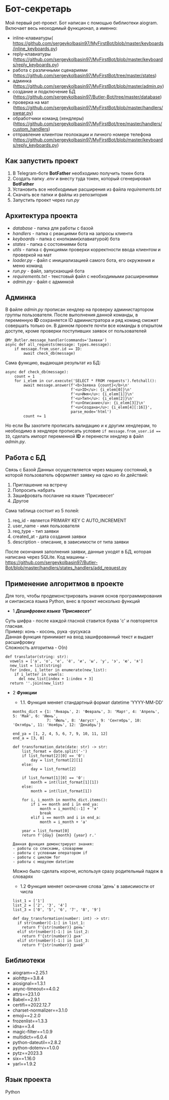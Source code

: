 # Бот-секретарь

Мой первый pet-проект. Бот написан с помощью библиотеки aiogram. Включает весь неоходимый функционал, а именно:

* inline-клавиатуры( https://github.com/sergeykolbasin97/MyFirstBot/blob/master/keyboards/inline_keyboards.py)
* reply-клавиатуры (https://github.com/sergeykolbasin97/MyFirstBot/blob/master/keyboards/reply_keyboards.py)
* работа с различными сценариями (https://github.com/sergeykolbasin97/MyFirstBot/tree/master/states)
* админка (https://github.com/sergeykolbasin97/MyFirstBot/blob/master/admin.py)
* создание и подключение БД (https://github.com/sergeykolbasin97/Butler-Bot/tree/master/database)
* проверка на мат (https://github.com/sergeykolbasin97/MyFirstBot/blob/master/handlers/swear.py)
* обработчики команд (хендлеры)(https://github.com/sergeykolbasin97/MyFirstBot/tree/master/handlers/custom_handlers)
* отправление клиентом геолокации и личного номере телефона (https://github.com/sergeykolbasin97/MyFirstBot/blob/master/keyboards/reply_keyboards.py)

## Как запустить проект

1. В Telegram-боте **BotFather** необходимо получить токен бота
2. Создать папку *.env* и внесту туда токен, который сгенерировал **BotFather**
3. Установить все необходимые расширения из файла *requirements.txt* 
4. Скачать все папки и файлы из репозитория 
5. Запустить проект через *run.py*

## Архитектура проекта 

* *database* - папка для работы с базой
* *handlers* - папка с реакциями бота на запросы клиента
* *keyboards* - папка с кнопками(клавиатурой) бота
* *states* - папка с состояниями бота 
* *utils* - папка с функциями проверки корректности ввода клиентом и проверкой на мат
* *loader.py* - файл с инициализацией самого бота, его окружения и меню команд
* *run.py* - файл, запускающий бота 
* *requirements.txt* - текстовый файл с необходимыми расширениями
* *admin.py* - файл с админкой

## Админка
В файле *admin.py* прописан хендлер на проверку администартором группы пользователя. После выполнения данной команды, в переменную **ID** сохраняется
ID администратора и ряд команд сможет совершать только он. В данном проекте почти все команды в открытом доступе, кроме проверки поступивших заявок от пользователей
```
@Mr_Butler.message_handler(commands='Заявки')
async def all_requests(message: types.message):
    if message.from_user.id == ID:
        await check_db(message)
```
Сама функцию, выдающая результат из БД:
```
async def check_db(message):
    count = 1
    for i_elem in cur.execute('SELECT * FROM requests').fetchall():
        await message.answer(f'<b>Заявка {count}</b>\n'
                             f'<u>ID</u>: {i_elem[0]}\n'
                             f'<u>Имя</u>: {i_elem[1]}\n'
                             f'<u>Тип</u>: {i_elem[2]}\n'
                             f'<u>Описание</u>: {i_elem[3]}\n'
                             f'<u>Создана</u>: {i_elem[4][:16]}', 
                             parse_mode='html')
        count += 1
```
Но если Вы захотите прописать валидацию и к другим хендлерам, то необходимо в хендлере прописать условие `if message.from_user.id == ID`, сделать импорт переменной **ID** и перенести хендлер в файл *admin.py*.

## Работа с БД
Связь с Базой Данных осуществляется через машину состояний, в которой пользователь оформляет заявку на одно из 4х действий:
1. Приглашение на встречу
2. Попросить набрать
3. Зашифровать послание на языке 'Присивесет'
4. Другое

Сама таблица состоит из 5 полей: 
1. req_id - является PRIMARY KEY С AUTO_INCREMENT
2. user_name - имя пользователя
3. req_type - тип заявки
4. created_at - дата создания заявки
5. description - описание, в зависимости от типа заявки

После окончания заполнения заявки, данные уходят в БД, которая написана через SQLite.
Код машины - https://github.com/sergeykolbasin97/Butler-Bot/blob/master/handlers/states_handlers/add_request.py

## Применение алгоритмов в проекте

Для того, чтобы продемонстрировать знания основ программирования и синтаксиса языка Python, внес в проект несколько функций
* 1 ***Дешифровка языка 'Присивесет'***  

Суть шифра - после каждой гласной ставится буква 'c' и повторяется гласная.  
Пример: конь - косонь, рука -русукаса   
Данная функция принимает на вход зашифрованный текст и выдает расшифровку  
Сложность алгоритма - О(n)  
```
def translator(string: str):
  vowels = ['а', 'о', 'е', 'ё', 'и', 'ы', 'у', 'э', 'ю', 'я']
  new_list = list(string)
  for index, i_letter in enumerate(new_list):
    if i_letter in vowels:
      del new_list[index + 1:index + 3]
  return ''.join(new_list)
```

* 2 ***Функции***
  + 1.1. Функция меняет стандартный формат datetime 'YYYY-MM-DD'
  ```
  months_dict = {1: 'Январь', 2: 'Февраль', 3: 'Март', 4: 'Апрель', 5: 'Май', 6: 'Июнь',
                 7: 'Июль', 8: 'Август', 9: 'Сентябрь', 10: 'Октябрь', 11: 'Ноябрь', 12: 'Декабрь'}

  end_ya = [1, 2, 4, 5, 6, 7, 9, 10, 11, 12]
  end_a = [3, 8]

  def transformation_date(date: str) -> str:
      list_format = date.split('-')
      if list_format[2][0] == '0':
          day = list_format[2][1]
      else:
          day = list_format[2]

      if list_format[1][0] == '0':
          month = int(list_format[1][1])
      else:
          month = int(list_format[1])

      for i, i_month in months_dict.items():
          if i == month and i in end_ya:
              month = i_month[:-1] + 'я'
              break
          elif i == month and i in end_a:
              month = i_month + 'а'

      year = list_format[0]
      return f'{day} {month} {year} г.'
  ```

      Данная функция демонстрирует знания: 
      - работы со списками, словарями
      - работы с условным оператором if
      - работы с циклом for
      - работы с модулем datetime
  
  
  Можно было сделать короче, используя сразу родительный падеж в словарях 
  
  
  
  + 1.2 Функция меняет окончание слова 'день' в зависимости от числа 
  ```
  list_1 = ['1']
  list_2 = ['2', '3', '4']
  list_3 = ['0', '5', '6', '7', '8', '9']

  def day_transformation(number: int) -> str:
    if str(number)[-1:] in list_1:
      return f'{str(number)} день'
    elif str(number)[-1:] in list_2:
      return f'{str(number)} дня'
    elif str(number)[-1:] in list_3:
      return f'{str(number)} дней'
  ```


## Библиотеки 

* aiogram==2.25.1
* aiohttp==3.8.4
* aiosignal==1.3.1
* async-timeout==4.0.2
* attrs==23.1.0
* Babel==2.9.1
* certifi==2022.12.7
* charset-normalizer==3.1.0
* emoji==2.2.0
* frozenlist==1.3.3
* idna==3.4
* magic-filter==1.0.9
* multidict==6.0.4
* python-dateutil==2.8.2
* python-dotenv==1.0.0
* pytz==2023.3
* six==1.16.0
* yarl==1.9.2

## Язык проекта 
Python 
